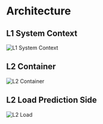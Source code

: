 # Architecture

## L1 System Context
![L1 System Context](L1SystemContext.svg)

## L2 Container
![L2 Container](L2Container.svg)

## L2 Load Prediction Side
![L2 Load](L2Load.svg)

